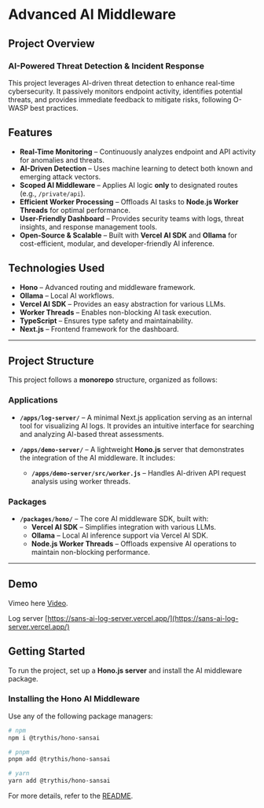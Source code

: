 # **Advanced AI Middleware**

## **Project Overview**

### **AI-Powered Threat Detection & Incident Response**

This project leverages AI-driven threat detection to enhance real-time cybersecurity. It passively monitors endpoint activity, identifies potential threats, and provides immediate feedback to mitigate risks, following O-WASP best practices.

## **Features**

- **Real-Time Monitoring** – Continuously analyzes endpoint and API activity for anomalies and threats.
- **AI-Driven Detection** – Uses machine learning to detect both known and emerging attack vectors.
- **Scoped AI Middleware** – Applies AI logic **only** to designated routes (e.g., `/private/api`).
- **Efficient Worker Processing** – Offloads AI tasks to **Node.js Worker Threads** for optimal performance.
- **User-Friendly Dashboard** – Provides security teams with logs, threat insights, and response management tools.
- **Open-Source & Scalable** – Built with **Vercel AI SDK** and **Ollama** for cost-efficient, modular, and developer-friendly AI inference.

## **Technologies Used**

- **Hono** – Advanced routing and middleware framework.
- **Ollama** – Local AI workflows.
- **Vercel AI SDK** – Provides an easy abstraction for various LLMs.
- **Worker Threads** – Enables non-blocking AI task execution.
- **TypeScript** – Ensures type safety and maintainability.
- **Next.js** – Frontend framework for the dashboard.

---

## **Project Structure**

This project follows a **monorepo** structure, organized as follows:

### **Applications**

- **`/apps/log-server/`** – A minimal Next.js application serving as an internal tool for visualizing AI logs. It provides an intuitive interface for searching and analyzing AI-based threat assessments.

- **`/apps/demo-server/`** – A lightweight **Hono.js** server that demonstrates the integration of the AI middleware. It includes:
  - **`/apps/demo-server/src/worker.js`** – Handles AI-driven API request analysis using worker threads.

### **Packages**

- **`/packages/hono/`** – The core AI middleware SDK, built with:
  - **Vercel AI SDK** – Simplifies integration with various LLMs.
  - **Ollama** – Local AI inference support via Vercel AI SDK.
  - **Node.js Worker Threads** – Offloads expensive AI operations to maintain non-blocking performance.

---

## Demo

Vimeo here [Video](https://vimeo.com/1066139866?share=copy).

Log server [https://sans-ai-log-server.vercel.app/](https://sans-ai-log-server.vercel.app/)

## **Getting Started**

To run the project, set up a **Hono.js server** and install the AI middleware package.

### **Installing the Hono AI Middleware**

Use any of the following package managers:

```sh
# npm
npm i @trythis/hono-sansai

# pnpm
pnpm add @trythis/hono-sansai

# yarn
yarn add @trythis/hono-sansai
```

For more details, refer to the [README](packages/hono/README.md).
